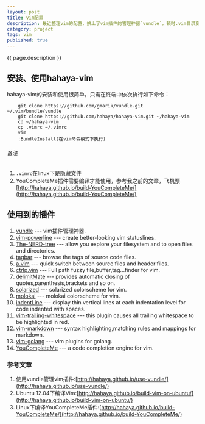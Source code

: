 ```yaml
---
layout: post
title: vim配置
description: 最近整理vim的配置，换上了vim插件的管理神器`vundle`，顿时.vim目录变得很干净、清晰，`vundle`使用git来管理插件、一键更新，从此一个`.vimrc`走天下，我的配置托管在GitHub这里[https://github.com/hahaya/hahaya-vim](https://github.com/hahaya/hahaya-vim),妈妈再也不用担心我的vim配置了~
category: project
tags: vim
published: true
---
```


{{ page.description }}

## 安装、使用hahaya-vim ##
hahaya-vim的安装和使用很简单，只需在终端中依次执行如下命令：  

        git clone https://github.com/gmarik/vundle.git ~/.vim/bundle/vundle  
        git clone https://github.com/hahaya/hahaya-vim.git ~/hahaya-vim
        cd ~/hahaya-vim
        cp .vimrc ~/.vimrc
        vim
        :BundleInstall(在vim命令模式下执行)

###### 备注 ######  
1. `.vimrc`在linux下是隐藏文件  
2. YouCompleteMe插件需要编译才能使用，参考我之前的文章，飞机票[http://hahaya.github.io/build-YouCompleteMe/](http://hahaya.github.io/build-YouCompleteMe/)  

## 使用到的插件 ##
1. [vundle](https://github.com/gmarik/vundle) --- vim插件管理神器.  
2. [vim-powerline](https://github.com/Lokaltog/vim-powerline) --- create better-looking vim statuslines.  
3. [The-NERD-tree](https://github.com/vim-scripts/The-NERD-tree) --- allow you explore your filesystem and to open files and directories.  
4. [tagbar](https://github.com/majutsushi/tagbar) --- browse the tags of source code files.  
5. [a.vim](https://github.com/vim-scripts/a.vim) --- quick switch between source files and header files.  
6. [ctrlp.vim](https://github.com/kien/ctrlp.vim) --- Full path fuzzy file,buffer,tag...finder for vim.  
7. [delimitMate](ttps://github.com/Raimondi/delimitMate) --- provides automatic closing of quotes,parenthesis,brackets and so on.  
8. [solarized](https://github.com/altercation/vim-colors-solarized) --- solarized colorscheme for vim.  
9. [molokai](https://github.com/tomasr/molokai) --- molokai colorscheme for vim.  
10. [indentLine](https://github.com/Yggdroot/indentLine) --- display thin vertical lines at each indentation level for code indented with spaces.  
11. [vim-trailing-whitespace](https://github.com/bronson/vim-trailing-whitespace) --- this plugin causes all trailing whitespace to be highlighted in red.  
12. [vim-markdown](https://github.com/plasticboy/vim-markdown) --- syntax highlighting,matching rules and mappings for markdown.  
13. [vim-golang](https://github.com/jnwhiteh/vim-golang) --- vim plugins for golang.  
14. [YouCompleteMe](https://github.com/Valloric/YouCompleteMe) --- a code completion engine for vim.

### 参考文章 ###
1. 使用vundle管理vim插件:[http://hahaya.github.io/use-vundle/](http://hahaya.github.io/use-vundle/)  
2. Ubuntu 12.04下编译Vim:[http://hahaya.github.io/build-vim-on-ubuntu/](http://hahaya.github.io/build-vim-on-ubuntu/)  
3. Linux下编译YouCompleteMe插件:[http://hahaya.github.io/build-YouCompleteMe/](http://hahaya.github.io/build-YouCompleteMe/)
